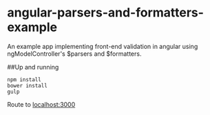 angular-parsers-and-formatters-example
======================================

An example app implementing front-end validation in angular
using ngModelController's $parsers and $formatters.

##Up and running

```
npm install
bower install
gulp
```

Route to [localhost:3000](http://localhost:3000/)
